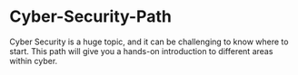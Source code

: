 # Cyber-Security-Path
Cyber Security is a huge topic, and it can be challenging to know where to start. This path will give you a hands-on introduction to different areas within cyber.

